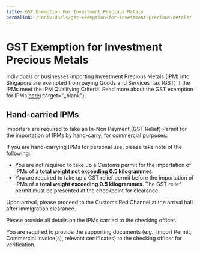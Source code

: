 ```yaml
---
title: GST Exemption For Investment Precious Metals
permalink: /individuals/gst-exemption-for-investment-precious-metals/
---
```


# GST Exemption for Investment Precious Metals

Individuals or businesses importing Investment Precious Metals (IPM) into Singapore are exempted from paying Goods and Services Tax (GST) if the IPMs meet the IPM Qualifying Criteria. Read more about the GST exemption for IPMs  [here](https://www.iras.gov.sg/irashome/GST/GST-registered-businesses/Working-out-your-taxes/When-is-GST-not-charged/Supplies-Exempt-from-GST/#title5){:target="_blank"}.

## Hand-carried IPMs

Importers are required to take an In-Non Payment (GST Relief) Permit for the importation of IPMs by hand-carry, for commercial purposes.

If you are hand-carrying IPMs for personal use, please take note of the following:

-   You are not required to take up a Customs permit for the importation of IPMs  of a  **total weight not exceeding 0.5 kilogrammes**.
-   You are required to take up a GST relief permit before the importation of IPMs of a **total weight exceeding 0.5 kilogrammes**. The GST relief permit must be presented at the checkpoint for clearance.

Upon arrival, please proceed to the Customs Red Channel at the arrival hall after immigration clearance.

Please provide all details on the IPMs carried to the checking officer.

You are required to provide the supporting documents (e.g., Import Permit, Commercial Invoice(s), relevant certificates) to the checking officer for verification.
